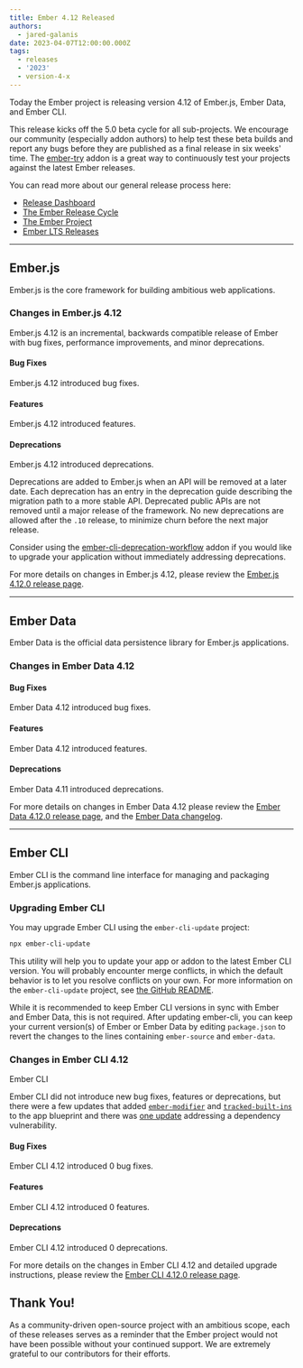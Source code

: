 ```yaml
---
title: Ember 4.12 Released
authors:
  - jared-galanis
date: 2023-04-07T12:00:00.000Z
tags:
  - releases
  - '2023'
  - version-4-x
---
```


Today the Ember project is releasing version 4.12 of Ember.js, Ember Data, and Ember CLI. <!-- Block start: Uncomment if an LTS candidate --><!--This release of Ember.js is an LTS (Long Term Support) candidate. LTS candidates prioritize stability over the addition of new features, and have an extended support schedule.--><!-- Block end -->

This release kicks off the 5.0 beta cycle for all sub-projects. We encourage our community (especially addon authors) to help test these beta builds and report any bugs before they are published as a final release in six weeks' time. The [ember-try](https://github.com/ember-cli/ember-try) addon is a great way to continuously test your projects against the latest Ember releases.

You can read more about our general release process here:

- [Release Dashboard](http://emberjs.com/releases/)
- [The Ember Release Cycle](https://blog.emberjs.com/new-ember-release-process/)
- [The Ember Project](https://blog.emberjs.com/ember-project-at-2-0/)
- [Ember LTS Releases](https://blog.emberjs.com/announcing-embers-first-lts/)

---

## Ember.js

Ember.js is the core framework for building ambitious web applications.

### Changes in Ember.js 4.12

Ember.js 4.12 is an incremental, backwards compatible release of Ember with bug fixes, performance improvements, and minor deprecations.

#### Bug Fixes

Ember.js 4.12 introduced <insert number here> bug fixes.

#### Features

Ember.js 4.12 introduced <insert number here> features.

#### Deprecations

Ember.js 4.12 introduced <insert number here> deprecations.

<!-- Block start: If there were no deprecations, remove this block -->

Deprecations are added to Ember.js when an API will be removed at a later date. Each deprecation has an entry in the deprecation guide describing the migration path to a more stable API. Deprecated public APIs are not removed until a major release of the framework. No new deprecations are allowed after the `.10` release, to minimize churn before the next major release.

Consider using the [ember-cli-deprecation-workflow](https://github.com/mixonic/ember-cli-deprecation-workflow) addon if you would like to upgrade your application without immediately addressing deprecations.

<!-- Block end -->

For more details on changes in Ember.js 4.12, please review the [Ember.js 4.12.0 release page](https://github.com/emberjs/ember.js/releases/tag/v4.12.0).

---

## Ember Data

Ember Data is the official data persistence library for Ember.js applications.

### Changes in Ember Data 4.12

#### Bug Fixes

Ember Data 4.12 introduced <insert number here> bug fixes.

#### Features

Ember Data 4.12 introduced <insert number here> features.

#### Deprecations

Ember Data 4.11 introduced <insert number here> deprecations.

For more details on changes in Ember Data 4.12 please review the
[Ember Data 4.12.0 release page](https://github.com/emberjs/data/releases/tag/v4.12.0), <insert reference to standalone blog post here> and the [Ember Data changelog](https://github.com/emberjs/data/blob/master/CHANGELOG.md).

---

## Ember CLI

Ember CLI is the command line interface for managing and packaging Ember.js applications.

### Upgrading Ember CLI

You may upgrade Ember CLI using the `ember-cli-update` project:

```bash
npx ember-cli-update
```

This utility will help you to update your app or addon to the latest Ember CLI version. You will probably encounter merge conflicts, in which the default behavior is to let you resolve conflicts on your own. For more information on the `ember-cli-update` project, see [the GitHub README](https://github.com/ember-cli/ember-cli-update).

While it is recommended to keep Ember CLI versions in sync with Ember and Ember Data, this is not required. After updating ember-cli, you can keep your current version(s) of Ember or Ember Data by editing `package.json` to revert the changes to the lines containing `ember-source` and `ember-data`.

### Changes in Ember CLI 4.12

Ember CLI

Ember CLI did not introduce new bug fixes, features or deprecations, but there were a few updates that added [`ember-modifier`](https://github.com/ember-cli/ember-cli/pull/10103) and [`tracked-built-ins`](https://github.com/ember-cli/ember-cli/pull/10109) to the app blueprint and there was [one update](https://github.com/ember-cli/ember-cli/pull/10110) addressing a dependency vulnerability.

#### Bug Fixes

Ember CLI 4.12 introduced 0 bug fixes.

#### Features

Ember CLI 4.12 introduced 0 features.

#### Deprecations

Ember CLI 4.12 introduced 0 deprecations.

For more details on the changes in Ember CLI 4.12 and detailed upgrade
instructions, please review the [Ember CLI 4.12.0 release page](https://github.com/ember-cli/ember-cli/releases/tag/v4.12.0).

## Thank You!

As a community-driven open-source project with an ambitious scope, each of these releases serves as a reminder that the Ember project would not have been possible without your continued support. We are extremely grateful to our contributors for their efforts.
